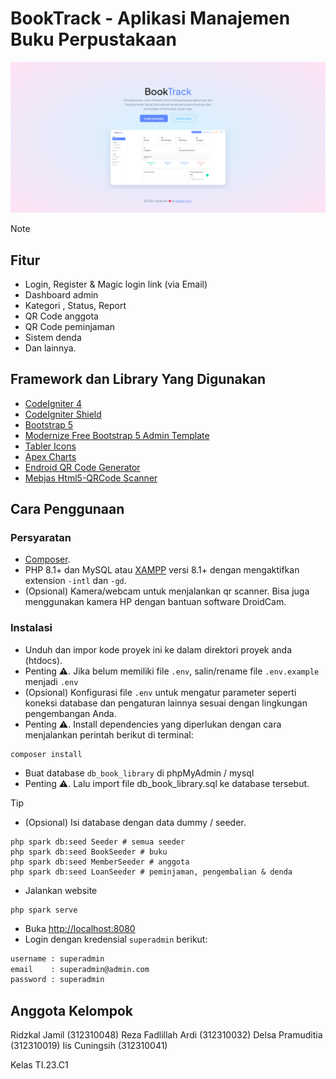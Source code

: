 # BookTrack - Aplikasi Manajemen Buku Perpustakaan

![Preview](\screenshots\home.png)

> [!NOTE]
>
> ## Fitur
>
> - Login, Register & Magic login link (via Email)
> - Dashboard admin
> - Kategori , Status, Report
> - QR Code anggota
> - QR Code peminjaman
> - Sistem denda
> - Dan lainnya.
>
> ## Framework dan Library Yang Digunakan
>
> - [CodeIgniter 4](https://codeigniter.com/)
> - [CodeIgniter Shield](https://codeigniter4.github.io/shield/)
> - [Bootstrap 5](https://getbootstrap.com/)
> - [Modernize Free Bootstrap 5 Admin Template](https://adminmart.com/product/modernize-free-bootstrap-5-admin-template/)
> - [Tabler Icons](https://tabler-icons.io/)
> - [Apex Charts](https://apexcharts.com/)
> - [Endroid QR Code Generator](https://github.com/endroid/qr-code)
> - [Mebjas Html5-QRCode Scanner](https://github.com/mebjas/html5-qrcode)

## Cara Penggunaan

### Persyaratan

- [Composer](https://getcomposer.org/).
- PHP 8.1+ dan MySQL atau [XAMPP](https://www.apachefriends.org/download.html) versi 8.1+ dengan mengaktifkan extension `-intl` dan `-gd`.
- (Opsional) Kamera/webcam untuk menjalankan qr scanner. Bisa juga menggunakan kamera HP dengan bantuan software DroidCam.

### Instalasi

- Unduh dan impor kode proyek ini ke dalam direktori proyek anda (htdocs).
- Penting ⚠️. Jika belum memiliki file `.env`, salin/rename file `.env.example` menjadi `.env`
- (Opsional) Konfigurasi file `.env` untuk mengatur parameter seperti koneksi database dan pengaturan lainnya sesuai dengan lingkungan pengembangan Anda.
- Penting ⚠️. Install dependencies yang diperlukan dengan cara menjalankan perintah berikut di terminal:

```shell
composer install
```

- Buat database `db_book_library` di phpMyAdmin / mysql
- Penting ⚠️. Lalu import file db_book_library.sql ke database tersebut.

> [!TIP]
>
> - (Opsional) Isi database dengan data dummy / seeder.
>
> ```shell
> php spark db:seed Seeder # semua seeder
> php spark db:seed BookSeeder # buku
> php spark db:seed MemberSeeder # anggota
> php spark db:seed LoanSeeder # peminjaman, pengembalian & denda
> ```

- Jalankan website

```shell
php spark serve
```

- Buka [http://localhost:8080](http://localhost:8080)
- Login dengan kredensial `superadmin` berikut:

```txt
username : superadmin
email    : superadmin@admin.com
password : superadmin
```

## Anggota Kelompok

Ridzkal Jamil (312310048)
Reza Fadlillah Ardi (312310032)
Delsa Pramuditia (312310019)
Iis Cuningsih (312310041)

Kelas TI.23.C1
